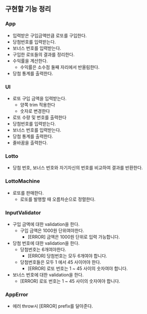 ## 구현할 기능 정리

### App

- 입력받은 구입금액만큼 로또를 구입한다.
- 당첨번호를 입력받는다.
- 보너스 번호를 입력받는다.
- 구입한 로또들의 결과를 정리한다.
- 수익률을 계산한다.
  - 수익률은 소수점 둘째 자리에서 반올림한다.
- 당첨 통계를 출력한다.

### UI

- 로또 구입 금액을 입력받는다.
  - 양쪽 trim 적용한다
  - 숫자로 변경한다
- 로또 수량 및 번호를 출력한다
- 당첨번호를 입력받는다.
- 보너스 번호를 입력받는다.
- 당첨 통계를 출력한다.
- 줄바꿈을 출력한다.

### Lotto

- 당첨 번호, 보너스 번호와 자기자신의 번호를 비교하여 결과를 반환한다.

### LottoMachine

- 로또를 판매한다.
  - 로또를 발행할 때 오름차순으로 정렬한다.

### InputValidator

- 구입 금액에 대한 validation을 한다.
  - 구입 금액은 1000원 단위여야한다.
    - [ERROR] 금액은 1000원 단위로 입력 가능합니다.
- 당첨 번호에 대한 validation을 한다.
  - 당첨번호는 6개여야한다.
    - [ERROR] 당첨번호는 모두 6개여야 합니다.
  - 당첨번호들은 모두 1 에서 45 사이어야 한다.
    - [ERROR] 로또 번호는 1 ~ 45 사이의 숫자여야 합니다.
- 보너스 번호에 대한 validation을 한다.
  - [ERROR] 로또 번호는 1 ~ 45 사이의 숫자여야 합니다.

### AppError

- 에러 throw시 [ERROR] prefix를 달아준다.
